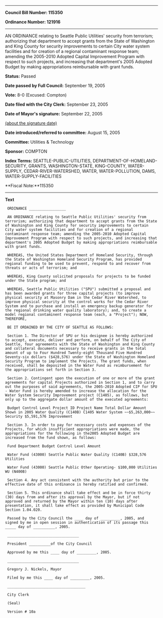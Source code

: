 

********

**Council Bill Number: 115350**
   
**Ordinance Number: 121916**
********

 AN ORDINANCE relating to Seattle Public Utilities' security from terrorism; authorizing that department to accept grants from the State of Washington and King County for security improvements to certain City water system facilities and for creation of a regional contaminant response team; amending the 2005-2010 Adopted Capital Improvement Program with respect to such projects, and increasing that department's 2005 Adopted Budget by making appropriations reimbursable with grant funds.

**Status:** Passed
   
**Date passed by Full Council:** September 19, 2005
   
**Vote:** 8-0 (Excused: Compton)
   
**Date filed with the City Clerk:** September 23, 2005
   
**Date of Mayor's signature:** September 22, 2005
   
[(about the signature date)](/~public/approvaldate.htm)
   
   
   
**Date introduced/referred to committee:** August 15, 2005
   
**Committee:** Utilities & Technology
   
**Sponsor:** COMPTON
   
   
**Index Terms:** SEATTLE-PUBLIC-UTILITIES, DEPARTMENT-OF-HOMELAND-SECURITY, GRANTS, WASHINGTON-STATE, KING-COUNTY, WATER-SUPPLY, CEDAR-RIVER-WATERSHED, WATER, WATER-POLLUTION, DAMS, WATER-SUPPLY-FACILITIES

**Fiscal Note:**115350

********

**Text**
   
```
 ORDINANCE _________________

 AN ORDINANCE relating to Seattle Public Utilities' security from terrorism; authorizing that department to accept grants from the State of Washington and King County for security improvements to certain City water system facilities and for creation of a regional contaminant response team; amending the 2005-2010 Adopted Capital Improvement Program with respect to such projects, and increasing that department's 2005 Adopted Budget by making appropriations reimbursable with grant funds.

 WHEREAS, the United States Department of Homeland Security, through the State of Washington Homeland Security Program, has provided regional funding to be used to prevent, respond to and recover from threats or acts of terrorism; and

 WHEREAS, King County solicited proposals for projects to be funded under the State program; and

 WHEREAS, Seattle Public Utilities ("SPU") submitted a proposal and has been awarded grants for three capital projects (to improve physical security at Masonry Dam in the Cedar River Watershed, to improve physical security at the control works for the Cedar River System and to purchase and install an emergency backup generator for the regional drinking water quality laboratory); and, to create a model regional contaminent response team (each, a "Project"); NOW, THEREFORE,

 BE IT ORDAINED BY THE CITY OF SEATTLE AS FOLLOWS:

 Section 1. The Director of SPU or his designee is hereby authorized to accept, execute, deliver and perform, on behalf of The City of Seattle, four agreements with the State of Washington and King County and collateral documents necessary to receive grants in the total amount of up to Four Hundred Twenty-eight Thousand Five Hundred Seventy-six dollars ($428,576) under the State of Washington Homeland Security Program to implement the Projects. The grant funds, when received, shall be deposited in the Water Fund as reimbursement for the appropriations set forth in Section 3.

 Section 2. Contingent upon the execution of one or more of the grant agreements for capital Projects authorized in Section 1, and to carry out the purposes of said agreements, the 2005-2010 Adopted CIP for SPU - Water Fund is hereby amended to increase the allocation for the Water System Security Improvement project (C1405), as follows, but only up to the aggregate dollar amount of the executed agreements:

 Budget Control Level Project ID Project Name Total Dollar Amount Shown in 2005 Water Quality (C140B) C1405 Water System ~~$5,263,000~~ Security $5,591,576 Improvement

 Section 3. In order to pay for necessary costs and expenses of the Projects, for which insufficient appropriations were made, the appropriations for the following in the2005 Adopted Budget are increased from the fund shown, as follows:

 Fund Department Budget Control Level Amount

 Water Fund (43000) Seattle Public Water Quality (C140B) $328,576 Utilities

 Water Fund (43000) Seattle Public Other Operating- $100,000 Utilities WU (N400B)

 Section 4. Any act consistent with the authority but prior to the effective date of this ordinance is hereby ratified and confirmed.

 Section 5. This ordinance shall take effect and be in force thirty (30) days from and after its approval by the Mayor, but if not approved and returned by the Mayor within ten (10) days after presentation, it shall take effect as provided by Municipal Code Section 1.04.020.

 Passed by the City Council the ____ day of _________, 2005, and signed by me in open session in authentication of its passage this _____ day of __________, 2005.

 _________________________________

 President __________of the City Council

 Approved by me this ____ day of _________, 2005.

 _________________________________

 Gregory J. Nickels, Mayor

 Filed by me this ____ day of _________, 2005.

 ____________________________________

 City Clerk

 (Seal)

 Version # 10a

```
